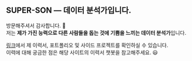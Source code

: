 ## SUPER-SON — 데이터 분석가입니다.

방문해주셔서 감사합니다. 👋  
저는 **제가 가진 능력으로 다른 사람들을 돕는 것에 기쁨을 느끼는 데이터 분석가**입니다.

[링크](https://super-son.streamlit.app/)에서 제 이력서, 포트폴리오 및 사이드 프로젝트를 확인하실 수 있습니다.  
이력에 대해 궁금한 점은 해당 사이트의 이력서 챗봇을 참고해주세요. 😃
